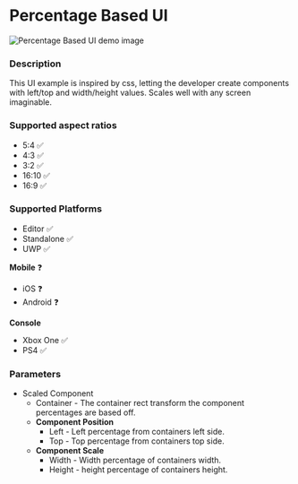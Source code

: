 # Percentage Based UI
![Percentage Based UI demo image](https://raw.githubusercontent.com/LewisJohnson/unity-ui-examples/master/Assets/ScreenSpace/PercentageBased/readme-image.png)

### Description
This UI example is inspired by css, letting the developer create components with left/top and width/height values.
Scales well with any screen imaginable.

### Supported aspect ratios
* 5:4 ✅
* 4:3 ✅
* 3:2 ✅
* 16:10 ✅
* 16:9 ✅

### Supported Platforms
* Editor ✅
* Standalone ✅
* UWP ✅

**Mobile** ❓
* iOS ❓
* Android ❓

**Console**
* Xbox One ✅
* PS4 ✅

### Parameters
* Scaled Component
	* Container - The container rect transform the component percentages are based off.
	* **Component Position**
		* Left - Left percentage from containers left side.
		* Top - Top percentage from containers top side.
	* **Component Scale**
		* Width - Width percentage of containers width.
		* Height - height percentage of containers height.
	
